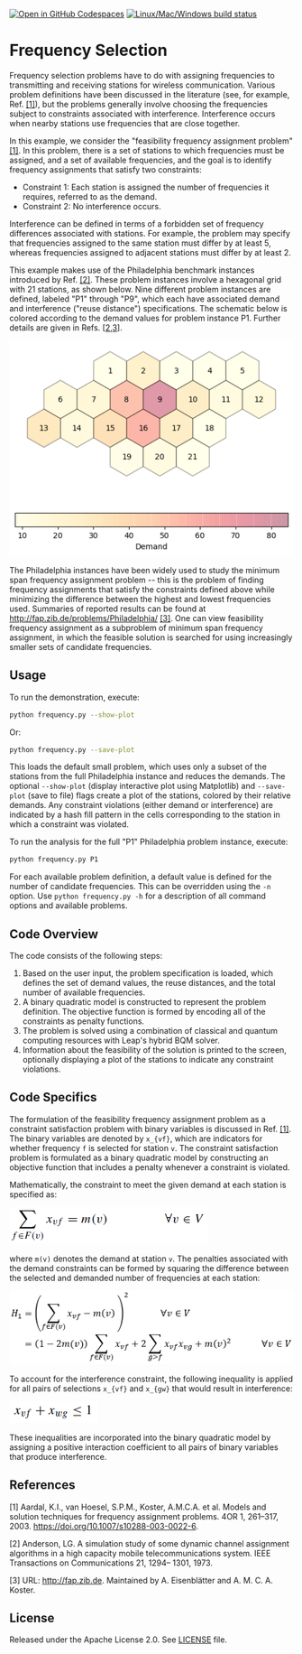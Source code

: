 [![Open in GitHub Codespaces](
  https://img.shields.io/badge/Open%20in%20GitHub%20Codespaces-333?logo=github)](
  https://codespaces.new/dwave-examples/frequency-selection?quickstart=1)
[![Linux/Mac/Windows build status](
   https://circleci.com/gh/dwave-examples/frequency-selection.svg?style=shield)](
   https://circleci.com/gh/dwave-examples/frequency-selection)

# Frequency Selection

Frequency selection problems have to do with assigning frequencies to
transmitting and receiving stations for wireless communication.  Various problem
definitions have been discussed in the literature (see, for example,
Ref. [[1]](#1)), but the problems generally involve choosing the frequencies
subject to constraints associated with interference.  Interference occurs when
nearby stations use frequencies that are close together.

In this example, we consider the "feasibility frequency assignment problem"
[[1]](#1).  In this problem, there is a set of stations to which frequencies
must be assigned, and a set of available frequencies, and the goal is to
identify frequency assignments that satisfy two constraints:

- Constraint 1: Each station is assigned the number of frequencies it requires,
  referred to as the demand.
- Constraint 2: No interference occurs.

Interference can be defined in terms of a forbidden set of frequency differences
associated with stations.  For example, the problem may specify that frequencies
assigned to the same station must differ by at least 5, whereas frequencies
assigned to adjacent stations must differ by at least 2.

This example makes use of the Philadelphia benchmark instances introduced by
Ref. [[2]](#2).  These problem instances involve a hexagonal grid with 21
stations, as shown below.  Nine different problem instances are defined, labeled
"P1" through "P9", which each have associated demand and interference ("reuse
distance") specifications.  The schematic below is colored according to the
demand values for problem instance P1.  Further details are given in Refs.
[[2](#2),[3](#3)].

![Philadelphia instance](_static/Philadelphia.png)

The Philadelphia instances have been widely used to study the minimum span
frequency assignment problem -- this is the problem of finding frequency
assignments that satisfy the constraints defined above while minimizing the
difference between the highest and lowest frequencies used.  Summaries of
reported results can be found at http://fap.zib.de/problems/Philadelphia/
[[3]](#3).  One can view feasibility frequency assignment as a subproblem of
minimum span frequency assignment, in which the feasible solution is searched
for using increasingly smaller sets of candidate frequencies.


## Usage

To run the demonstration, execute:

```bash
python frequency.py --show-plot
```

Or:

```bash
python frequency.py --save-plot
```

This loads the default small problem, which uses only a subset of the stations
from the full Philadelphia instance and reduces the demands.  The optional
`--show-plot` (display interactive plot using Matplotlib) and `--save-plot`
(save to file) flags create a plot of the stations, colored by their relative
demands.  Any constraint violations (either demand or interference) are
indicated by a hash fill pattern in the cells corresponding to the station in
which a constraint was violated.

To run the analysis for the full "P1" Philadelphia problem instance, execute:

```bash
python frequency.py P1
```

For each available problem definition, a default value is defined for the number
of candidate frequencies.  This can be overridden using the `-n` option.  Use
`python frequency.py -h` for a description of all command options and available
problems.


## Code Overview

The code consists of the following steps:

1. Based on the user input, the problem specification is loaded, which defines
   the set of demand values, the reuse distances, and the total number of
   available frequencies.
2. A binary quadratic model is constructed to represent the problem definition.
   The objective function is formed by encoding all of the constraints as
   penalty functions.
3. The problem is solved using a combination of classical and quantum computing
   resources with Leap's hybrid BQM solver.
4. Information about the feasibility of the solution is printed to the screen,
   optionally displaying a plot of the stations to indicate any constraint
   violations.


## Code Specifics

The formulation of the feasibility frequency assignment problem as a constraint
satisfaction problem with binary variables is discussed in Ref. [[1]](#1).  The
binary variables are denoted by `x_{vf}`, which are indicators for whether
frequency `f` is selected for station `v`.  The constraint satisfaction problem
is formulated as a binary quadratic model by constructing an objective function
that includes a penalty whenever a constraint is violated.

Mathematically, the constraint to meet the given demand at each station is
specified as:

![Eq1](_static/Eq1.png)

where `m(v)` denotes the demand at station `v`. The penalties associated with
the demand constraints can be formed by squaring the difference between the
selected and demanded number of frequencies at each station:

![H1](_static/H1.png)

To account for the interference constraint, the following inequality is applied
for all pairs of selections `x_{vf}` and `x_{gw}` that would result in
interference:

![Eq2](_static/Eq2.png)

These inequalities are incorporated into the binary quadratic model by assigning
a positive interaction coefficient to all pairs of binary variables that produce
interference.


## References

<a name="1">[1]</a> Aardal, K.I., van Hoesel, S.P.M., Koster, A.M.C.A. et al. Models and
solution techniques for frequency assignment problems. 4OR 1, 261–317,
2003. https://doi.org/10.1007/s10288-003-0022-6.

<a name="2">[2]</a> Anderson, LG. A simulation study of some dynamic channel assignment
algorithms in a high capacity mobile telecommunications system. IEEE
Transactions on Communications 21, 1294– 1301, 1973.

<a name="3">[3]</a> URL: http://fap.zib.de. Maintained by A. Eisenblätter and
A. M. C. A. Koster.


## License

Released under the Apache License 2.0. See [LICENSE](LICENSE) file.
